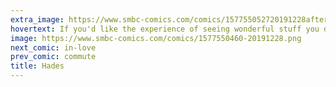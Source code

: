 ```yaml
---
extra_image: https://www.smbc-comics.com/comics/157755052720191228after.png
hovertext: If you'd like the experience of seeing wonderful stuff you desire but just always a bit out of reach, please enjoy browsing Pinterest.
image: https://www.smbc-comics.com/comics/1577550460-20191228.png
next_comic: in-love
prev_comic: commute
title: Hades
---
```


